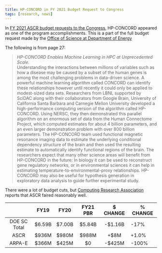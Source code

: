 ```yaml
---
title: HP-CONCORD in FY 2021 Budget Request to Congress
tags: [research, news]
---
```


In [FY 2021 ASCR budget requests to the Congress](https://www.energy.gov/sites/prod/files/2020/06/f75/fy-2021-sc-ascr-cong-budget.pdf), HP-CONCORD appeared as one of the program accomplishments. This is a part of the full budget request made by the [Office of Science at Department of Energy](https://www.energy.gov/science/office-science-funding/office-science-budget)

The following is from page 27:

> _HP-CONCORD Enables Machine Learning in HPC at Unprecedented Scale._  
> Understanding the interactions between millions of variables such as how a disease may be caused by a subset of the human genes is among the most challenging problems in data-driven science. A powerful machine learning algorithm called CONCORD can identify these relationships however until recently it could only be applied to modest-sized data sets. Researchers from LBNL supported by SciDAC along with their collaborators from Google Brain, University of California Santa Barbara and Carnegie Mellon University developed a high-performance computing version of the algorithm called HP-CONCORD. Using NERSC, they then demonstrated this parallel algorithm on an enormous set of data from the Human Connectome Project, which computed estimates for about 4 billion parameters, and an even larger demonstration problem with over 800 billion parameters. The HP-CONCORD team used functional magnetic resonance imaging data to estimate the underlying conditional dependency structure of the brain and then used the resulting estimate to automatically identify functional regions of the brain. The researchers expect that many other science areas will benefit from HP-CONCORD in the future: In biology it can be used to reconstruct gene regulatory networks, or in environmental sciences it can help in estimating temperature-to-environmental-proxy relationships. HP-CONCORD may also be useful for hypothesis generation in exploratory data analysis to guide further experimental study.

There were a lot of budget cuts, but [Computing Research Association](https://cra.org/govaffairs/blog/2020/02/doe-sc-fy-2021-pbr/) reports that ASCR faired reasonably well.

|              |  FY19  |  FY20  | FY21 PBR | $ CHANGE | % CHANGE |
|:------------:|:------:|:------:|:--------:|:--------:|----------|
| DOE SC Total | $6.59B | $7.00B |  $5.84B  |  -$1.16B |   -17%   |
|         ASCR |  $936M |  $980M |   $988M  |   +$8M   |   +1.0%  |
| ARPA-E       |  $366M |  $425M |    $0    |  -$425M  |   -100%  |

